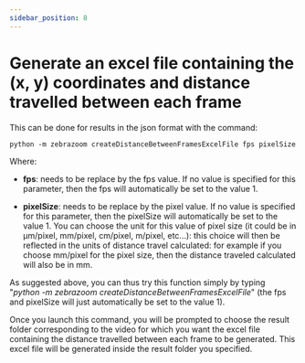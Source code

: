 ```yaml
---
sidebar_position: 8
---
```


# Generate an excel file containing the (x, y) coordinates and distance travelled between each frame

This can be done for results in the json format with the command:

```
python -m zebrazoom createDistanceBetweenFramesExcelFile fps pixelSize
```

Where:

- **fps**: needs to be replace by the fps value. If no value is specified for this parameter, then the fps will automatically be set to the value 1.

- **pixelSize**: needs to be replace by the pixel value. If no value is specified for this parameter, then the pixelSize will automatically be set to the value 1. You can choose the unit for this value of pixel size (it could be in μm/pixel, mm/pixel, cm/pixel, m/pixel, etc...): this choice will then be reflected in the units of distance travel calculated: for example if you choose mm/pixel for the pixel size, then the distance traveled calculated will also be in mm.

As suggested above, you can thus try this function simply by typing "*python -m zebrazoom createDistanceBetweenFramesExcelFile*" (the fps and pixelSize will just automatically be set to the value 1).

Once you launch this command, you will be prompted to choose the result folder corresponding to the video for which you want the excel file containing the distance travelled between each frame to be generated. This excel file will be generated inside the result folder you specified.

